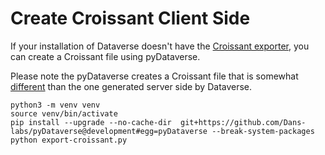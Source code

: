 # Create Croissant Client Side

If your installation of Dataverse doesn't have the [Croissant exporter](https://github.com/gdcc/exporter-croissant), you can create a Croissant file using pyDataverse.

Please note the pyDataverse creates a Croissant file that is somewhat [different](https://github.com/gdcc/exporter-croissant#differences-from-pydataverse) than the one generated server side by Dataverse.

```
python3 -m venv venv
source venv/bin/activate
pip install --upgrade --no-cache-dir  git+https://github.com/Dans-labs/pyDataverse@development#egg=pyDataverse --break-system-packages
python export-croissant.py
```
